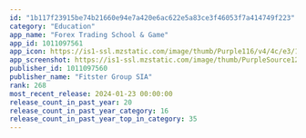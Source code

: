 ```yaml
---
id: "1b117f23915be74b21660e94e7a420e6ac622e5a83ce3f46053f7a414749f223"
category: "Education"
app_name: "Forex Trading School & Game"
app_id: 1011097561
app_icon: https://is1-ssl.mzstatic.com/image/thumb/Purple116/v4/4c/e3/17/4ce317a0-7e6b-318f-743c-a9c90f71dbdd/AppIcon-1x_U007epad-85-220.png/1024x1024bb.png
app_screenshot: https://is1-ssl.mzstatic.com/image/thumb/PurpleSource123/v4/5d/6c/71/5d6c71e3-5a9f-2146-03c3-ab42d812c621/9b28b0c4-9322-4d99-b820-6d725d90586d_6.5_inch-1.png/1242x2688bb.png
publisher_id: 1011097560
publisher_name: "Fitster Group SIA"
rank: 268
most_recent_release: 2024-01-23 00:00:00
release_count_in_past_year: 20
release_count_in_past_year_category: 16
release_count_in_past_year_top_in_category: 35
---
```

